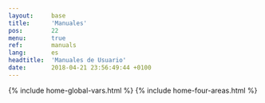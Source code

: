 ```yaml
---
layout:     base
title:      'Manuales'
pos:        22
menu:       true
ref:        manuals
lang:       es
headtitle:  'Manuales de Usuario'
date:       2018-04-21 23:56:49:44 +0100 
---
```




{% include home-global-vars.html %}
{% include home-four-areas.html %}

